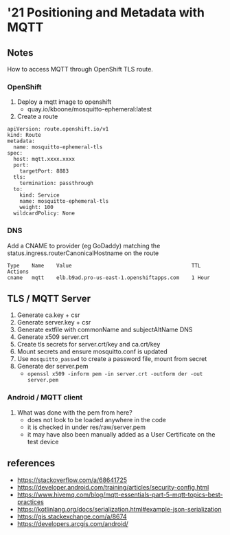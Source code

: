 '21 Positioning and Metadata with MQTT
===


## Notes

How to access MQTT through OpenShift TLS route.

### OpenShift

1. Deploy a mqtt image to openshift
   - quay.io/kboone/mosquitto-ephemeral:latest 
2. Create a route
```
apiVersion: route.openshift.io/v1
kind: Route
metadata:
  name: mosquitto-ephemeral-tls
spec:
  host: mqtt.xxxx.xxxx
  port:
    targetPort: 8883
  tls:
    termination: passthrough
  to:
    kind: Service
    name: mosquitto-ephemeral-tls
    weight: 100
  wildcardPolicy: None
```

### DNS

Add a CNAME to provider (eg GoDaddy) matching the status.ingress.routerCanonicalHostname on the route

```
Type 	Name 	Value 	                                    TTL 	Actions
cname 	mqtt 	elb.b9ad.pro-us-east-1.openshiftapps.com 	1 Hour
```

## TLS / MQTT Server
1. Generate ca.key + csr
2. Generate server.key + csr
3. Generate extfile with commonName and subjectAltName DNS
4. Generate x509 server.crt
5. Create tls secrets for server.crt/key and ca.crt/key
6. Mount secrets and ensure mosquitto.conf is updated
7. Use `mosquitto_passwd` to create a password file, mount from secret
8. Generate der server.pem
   - `openssl x509 -inform pem -in server.crt -outform der -out server.pem`

### Android / MQTT client
1. What was done with the pem from here?
   - does not look to be loaded anywhere in the code
   - it is checked in under res/raw/server.pem
   - it may have also been manually added as a User Certificate on the test device

## references
- https://stackoverflow.com/a/68641725
- https://developer.android.com/training/articles/security-config.html
- https://www.hivemq.com/blog/mqtt-essentials-part-5-mqtt-topics-best-practices
- https://kotlinlang.org/docs/serialization.html#example-json-serialization
- https://gis.stackexchange.com/a/8674
- https://developers.arcgis.com/android/
